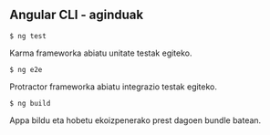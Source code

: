 ## Angular CLI - aginduak

```shell
$ ng test
```
Karma frameworka abiatu unitate testak egiteko.

```shell
$ ng e2e
```
Protractor frameworka abiatu integrazio testak egiteko.

```shell
$ ng build
```
Appa bildu eta hobetu ekoizpenerako prest dagoen bundle batean.


